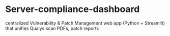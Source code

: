 # Server-compliance-dashboard
centralized Vulnerability &amp; Patch Management web app (Python + Streamlit) that unifies Qualys scan PDFs, patch reports

